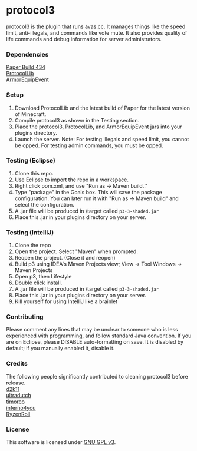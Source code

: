 # protocol3 
protocol3 is the plugin that runs avas.cc. It manages things like the speed limit, anti-illegals, and commands like vote mute. It also provides quality of life commands and debug information for server administrators.

### Dependencies
[Paper Build 434](https://avas.cc/dev/server.jar)  
[ProtocolLib](https://www.spigotmc.org/resources/protocollib.1997/)   
[ArmorEquipEvent](https://www.spigotmc.org/resources/lib-armorequipevent.5478/)  

### Setup
1. Download ProtocolLib and the latest build of Paper for the latest version of Minecraft.
2. Compile protocol3 as shown in the Testing section.
3. Place the protocol3, ProtocolLib, and ArmorEquipEvent jars into your plugins directory.
4. Launch the server.
Note: For testing illegals and speed limit, you cannot be opped. For testing admin commands, you must be opped.

### Testing (Eclipse)
1. Clone this repo.
2. Use Eclipse to import the repo in a workspace. 
3. Right click pom.xml, and use "Run as -> Maven build.."
4. Type "package" in the Goals box. This will save the package configuration. You can later run it with "Run as -> Maven build" and select the configuration.
5. A .jar file will be produced in /target called `p3-3-shaded.jar` 
6. Place this .jar in your plugins directory on your server.

### Testing (IntelliJ)
1. Clone the repo
2. Open the project. Select "Maven" when prompted.
3. Reopen the project. (Close it and reopen)
4. Build p3 using IDEA's Maven Projects view; View -> Tool Windows -> Maven Projects
5. Open p3, then Lifestyle
6. Double click install.
7. A .jar file will be produced in /target called `p3-3-shaded.jar`
8. Place this .jar in your plugins directory on your server.
9. Kill yourself for using IntelliJ like a brainlet


### Contributing
Please comment any lines that may be unclear to someone who is less experienced with programming, and follow standard Java convention. If you are on Eclipse, please DISABLE auto-formatting on save. It is disabled by default; if you manually enabled it, disable it.

### Credits
The following people significantly contributed to cleaning protocol3 before release.  
[d2k11](https://github.com/gcurtiss)  
[ultradutch](https://github.com/ultra64cmy)  
[timoreo](https://github.com/timoreo22)  
[inferno4you](https://github.com/Infer4Y)  
[RyzenRoll](https://github.com/RyzenRoll)  

### License
This software is licensed under [GNU GPL v3](https://www.gnu.org/licenses/gpl-3.0.en.html).
